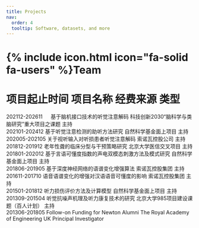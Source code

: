 ```yaml
---
title: Projects
nav:
  order: 4
  tooltip: Software, datasets, and more
---
```


# {% include icon.html icon="fa-solid fa-users" %}Team

# 项目起止时间    项目名称    经费来源	   类型

202112-202611	 &emsp;   基于脑机接口技术的听觉注意解码	    科技创新2030“脑科学与类脑研究”重大项目之课题    主持  
202101-202412	    基于听觉注意检测的助听方法研究	    自然科学基金面上项目 	  主持  
202005-202105	    关于视听输入对听损患者听觉注意解码	    索诺瓦控股公司 	  主持  
201812-201912	    老年性聋的临床分型与干预策略研究	    北京大学医信交叉项目 	  主持  
201801-202012	    基于言语可懂度指数的声电双模态刺激方法及模式研究	    自然科学基金面上项目 	  主持  
201806-201905	    基于深度神经网络的语谱变化增强算法	    索诺瓦控股集团 	  主持  
201611-201710	    语音语谱变化的增强对汉语语音可懂度的影响	    索诺瓦控股集团 	  主持  
201501-201812	    听力损伤评价方法及计算模型	    自然科学基金面上项目 	  主持  
201309-201504	    听觉抗噪声机理及听力康复技术的研究	    北京大学985项目建设课题（百人计划） 	  主持  
201306-201805	    Follow-on Funding for Newton Alumni	    The Royal Academy of Engineering UK 	  Principal Investigator  
